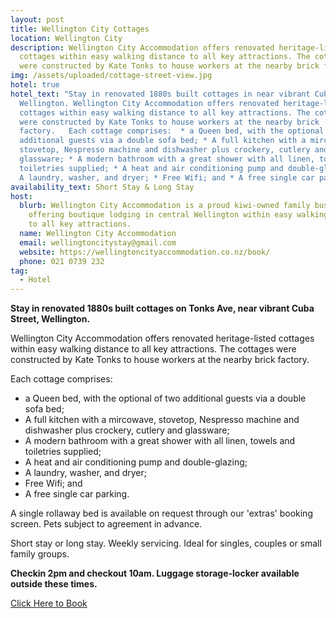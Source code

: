 ```yaml
---
layout: post
title: Wellington City Cottages
location: Wellington City
description: Wellington City Accommodation offers renovated heritage-listed
  cottages within easy walking distance to all key attractions. The cottages
  were constructed by Kate Tonks to house workers at the nearby brick factory.
img: /assets/uploaded/cottage-street-view.jpg
hotel: true
hotel_text: "Stay in renovated 1880s built cottages in near vibrant Cuba Street,
  Wellington. Wellington City Accommodation offers renovated heritage-listed
  cottages within easy walking distance to all key attractions. The cottages
  were constructed by Kate Tonks to house workers at the nearby brick
  factory.   Each cottage comprises:  * a Queen bed, with the optional of two
  additional guests via a double sofa bed; * A full kitchen with a mircowave,
  stovetop, Nespresso machine and dishwasher plus crockery, cutlery and
  glassware; * A modern bathroom with a great shower with all linen, towels and
  toiletries supplied; * A heat and air conditioning pump and double-glazing;  *
  A laundry, washer, and dryer; * Free Wifi; and * A free single car parking."
availability_text: Short Stay & Long Stay
host:
  blurb: Wellington City Accommodation is a proud kiwi-owned family business
    offering boutique lodging in central Wellington within easy walking distance
    to all key attractions.
  name: Wellington City Accommodation
  email: wellingtoncitystay@gmail.com
  website: https://wellingtoncityaccommodation.co.nz/book/
  phone: 021 0739 232
tag:
  - Hotel
---
```

**Stay in renovated 1880s built cottages on Tonks Ave, near vibrant Cuba Street, Wellington.** 

Wellington City Accommodation offers renovated heritage-listed cottages within easy walking distance to all key attractions. The cottages were constructed by Kate Tonks to house workers at the nearby brick factory. 

Each cottage comprises:

* a Queen bed, with the optional of two additional guests via a double sofa bed;
* A full kitchen with a mircowave, stovetop, Nespresso machine and dishwasher plus crockery, cutlery and glassware;
* A modern bathroom with a great shower with all linen, towels and toiletries supplied;
* A heat and air conditioning pump and double-glazing; 
* A laundry, washer, and dryer;
* Free Wifi; and
* A free single car parking. 

A single rollaway bed is available on request through our 'extras' booking screen. Pets subject to agreement in advance. 

Short stay or long stay. Weekly servicing. Ideal for singles, couples or small family groups.

**Checkin 2pm and checkout 10am. Luggage storage-locker available outside these times.**

[Click Here to Book](https://wellingtoncityaccommodation.co.nz/book/)